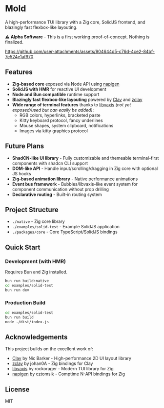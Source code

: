 # Mold

A high-performance TUI library with a Zig core, SolidJS frontend, and blazingly fast flexbox-like layouting.

⚠️ **Alpha Software** - This is a first working proof-of-concept. Nothing is finalized.

https://github.com/user-attachments/assets/904644d5-c76d-4ce2-84bf-7e524e1af970

## Features

- **Zig-based core** exposed via Node API using [napigen](https://github.com/cztomsik/napigen)
- **SolidJS with HMR** for reactive UI development
- **Node and Bun compatible** runtime support
- **Blazingly fast flexbox-like layouting** powered by [Clay](https://github.com/nicbarker/clay) and [zclay](https://github.com/johan0A/clay-zig-bindings)
- **Wide range of terminal features** thanks to [libvaxis](https://github.com/rockorager/libvaxis) *(not yet exposed/used but can easily be added)*:
  - RGB colors, hyperlinks, bracketed paste
  - Kitty keyboard protocol, fancy underlines
  - Mouse shapes, system clipboard, notifications
  - Images via kitty graphics protocol

## Future Plans

- **ShadCN-like UI library** - Fully customizable and themeable terminal-first components with shadcn CLI support
- **DOM-like API** - Handle input/scrolling/dragging in Zig core with optional JS hooks
- **Zig-based animation library** - Native performance animations
- **Event bus framework** - Bubbles/libvaxis-like event system for component communication without prop drilling
- **Declarative routing** - Built-in routing system

## Project Structure

- `./native` - Zig core library
- `./examples/solid-test` - Example SolidJS application
- `./packages/core` - Core TypeScript/SolidJS bindings

## Quick Start

### Development (with HMR)

Requires Bun and Zig installed.

```bash
bun run build:native
cd examples/solid-test
bun run dev
```

### Production Build

```bash
cd examples/solid-test
bun run build
node ./dist/index.js
```

## Acknowledgements

This project builds on the excellent work of:

- [Clay](https://github.com/nicbarker/clay) by Nic Barker - High-performance 2D UI layout library
- [zclay](https://github.com/johan0A/clay-zig-bindings) by johan0A - Zig bindings for Clay
- [libvaxis](https://github.com/rockorager/libvaxis) by rockorager - Modern TUI library for Zig
- [napigen](https://github.com/cztomsik/napigen) by cztomsik - Comptime N-API bindings for Zig

## License

MIT
